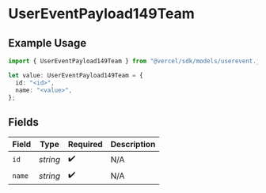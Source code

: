 # UserEventPayload149Team

## Example Usage

```typescript
import { UserEventPayload149Team } from "@vercel/sdk/models/userevent.js";

let value: UserEventPayload149Team = {
  id: "<id>",
  name: "<value>",
};
```

## Fields

| Field              | Type               | Required           | Description        |
| ------------------ | ------------------ | ------------------ | ------------------ |
| `id`               | *string*           | :heavy_check_mark: | N/A                |
| `name`             | *string*           | :heavy_check_mark: | N/A                |